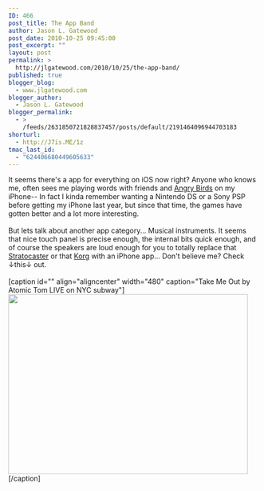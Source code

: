 ```yaml
---
ID: 466
post_title: The App Band
author: Jason L. Gatewood
post_date: 2010-10-25 09:45:00
post_excerpt: ""
layout: post
permalink: >
  http://jlgatewood.com/2010/10/25/the-app-band/
published: true
blogger_blog:
  - www.jlgatewood.com
blogger_author:
  - Jason L. Gatewood
blogger_permalink:
  - >
    /feeds/2631850721828837457/posts/default/2191464096944703183
shorturl:
  - http://J7is.ME/1z
tmac_last_id:
  - "624406680449605633"
---
```

It seems there's a app for everything on iOS now right? Anyone who knows me, often sees me playing words with friends and <a href="http://www.youtube.com/watch?v=bNNzRyd1xz0">Angry Birds</a> on my iPhone-- In fact I kinda remember wanting a Nintendo DS or a Sony PSP before getting my iPhone last year, but since that time, the games have gotten better and a lot more interesting.<br /><br />But lets talk about another app category...  Musical instruments. It seems that nice touch panel is precise enough, the internal bits quick enough, and of course the speakers are loud enough for you to totally replace that <a href="http://www.flickr.com/photos/filippovancini/2875572884/">Stratocaster</a> or that <a href="http://www.flickr.com/photos/roll_initiative/3305595324/">Korg</a> with an iPhone app...  Don't believe me?  Check ↓this↓ out.<br /><br />[caption id="" align="aligncenter" width="480" caption="Take Me Out by Atomic Tom LIVE on NYC subway"]<a href="http://www.youtube.com/watch?v=NAllFWSl998"><img class="  " title="Take Me Out by Atomic Tom LIVE on NYC subway" src="http://www.jlgatewood.com/wp-content/uploads/2010/10/hqdefault.jpg" alt="" width="480" height="360" /></a>[/caption]